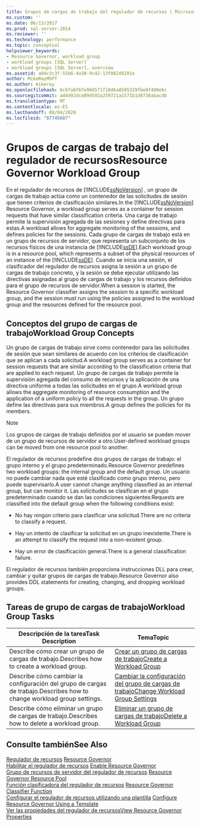 ```yaml
---
title: Grupos de cargas de trabajo del regulador de recursos | Microsoft Docs
ms.custom: ''
ms.date: 06/13/2017
ms.prod: sql-server-2014
ms.reviewer: ''
ms.technology: performance
ms.topic: conceptual
helpviewer_keywords:
- Resource Governor, workload group
- workload groups [SQL Server]
- workload groups [SQL Server], overview
ms.assetid: a84c3c3f-55b6-4a30-9c42-13f082d9281e
author: MikeRayMSFT
ms.author: mikeray
ms.openlocfilehash: 6c6fa8f6fe960571f10d6a8505329fbe8f400e6c
ms.sourcegitcommit: ad4d92dce894592a259721a1571b1d8736abacdb
ms.translationtype: MT
ms.contentlocale: es-ES
ms.lasthandoff: 08/04/2020
ms.locfileid: "87745687"
---
```

# <a name="resource-governor-workload-group"></a><span data-ttu-id="579b6-102">Grupos de cargas de trabajo del regulador de recursos</span><span class="sxs-lookup"><span data-stu-id="579b6-102">Resource Governor Workload Group</span></span>
  <span data-ttu-id="579b6-103">En el regulador de recursos de [!INCLUDE[ssNoVersion](../../includes/ssnoversion-md.md)] , un grupo de cargas de trabajo actúa como un contenedor de las solicitudes de sesión que tienen criterios de clasificación similares.</span><span class="sxs-lookup"><span data-stu-id="579b6-103">In the [!INCLUDE[ssNoVersion](../../includes/ssnoversion-md.md)] Resource Governor, a workload group serves as a container for session requests that have similar classification criteria.</span></span> <span data-ttu-id="579b6-104">Una carga de trabajo permite la supervisión agregada de las sesiones y define directivas para estas.</span><span class="sxs-lookup"><span data-stu-id="579b6-104">A workload allows for aggregate monitoring of the sessions, and defines policies for the sessions.</span></span> <span data-ttu-id="579b6-105">Cada grupo de cargas de trabajo está en un grupo de recursos de servidor, que representa un subconjunto de los recursos físicos de una instancia de [!INCLUDE[ssDE](../../includes/ssde-md.md)].</span><span class="sxs-lookup"><span data-stu-id="579b6-105">Each workload group is in a resource pool, which represents a subset of the physical resources of an instance of the [!INCLUDE[ssDE](../../includes/ssde-md.md)].</span></span> <span data-ttu-id="579b6-106">Cuando se inicia una sesión, el clasificador del regulador de recursos asigna la sesión a un grupo de cargas de trabajo concreto, y la sesión se debe ejecutar utilizando las directivas asignadas al grupo de cargas de trabajo y los recursos definidos para el grupo de recursos de servidor.</span><span class="sxs-lookup"><span data-stu-id="579b6-106">When a session is started, the Resource Governor classifier assigns the session to a specific workload group, and the session must run using the policies assigned to the workload group and the resources defined for the resource pool.</span></span>  
  
## <a name="workload-group-concepts"></a><span data-ttu-id="579b6-107">Conceptos del grupo de cargas de trabajo</span><span class="sxs-lookup"><span data-stu-id="579b6-107">Workload Group Concepts</span></span>  
 <span data-ttu-id="579b6-108">Un grupo de cargas de trabajo sirve como contenedor para las solicitudes de sesión que sean similares de acuerdo con los criterios de clasificación que se aplican a cada solicitud.</span><span class="sxs-lookup"><span data-stu-id="579b6-108">A workload group serves as a container for session requests that are similar according to the classification criteria that are applied to each request.</span></span> <span data-ttu-id="579b6-109">Un grupo de cargas de trabajo permite la supervisión agregada del consumo de recursos y la aplicación de una directiva uniforme a todas las solicitudes en el grupo.</span><span class="sxs-lookup"><span data-stu-id="579b6-109">A workload group allows the aggregate monitoring of resource consumption and the application of a uniform policy to all the requests in the group.</span></span> <span data-ttu-id="579b6-110">Un grupo define las directivas para sus miembros.</span><span class="sxs-lookup"><span data-stu-id="579b6-110">A group defines the policies for its members.</span></span>  
  
> [!NOTE]  
>  <span data-ttu-id="579b6-111">Los grupos de cargas de trabajo definidos por el usuario se pueden mover de un grupo de recursos de servidor a otro.</span><span class="sxs-lookup"><span data-stu-id="579b6-111">User-defined workload groups can be moved from one resource pool to another.</span></span>  
  
 <span data-ttu-id="579b6-112">El regulador de recursos predefine dos grupos de cargas de trabajo: el grupo interno y el grupo predeterminado.</span><span class="sxs-lookup"><span data-stu-id="579b6-112">Resource Governor predefines two workload groups: the internal group and the default group.</span></span> <span data-ttu-id="579b6-113">Un usuario no puede cambiar nada que esté clasificado como grupo interno, pero puede supervisarlo.</span><span class="sxs-lookup"><span data-stu-id="579b6-113">A user cannot change anything classified as an internal group, but can monitor it.</span></span> <span data-ttu-id="579b6-114">Las solicitudes se clasifican en el grupo predeterminado cuando se dan las condiciones siguientes:</span><span class="sxs-lookup"><span data-stu-id="579b6-114">Requests are classified into the default group when the following conditions exist:</span></span>  
  
-   <span data-ttu-id="579b6-115">No hay ningún criterio para clasificar una solicitud.</span><span class="sxs-lookup"><span data-stu-id="579b6-115">There are no criteria to classify a request.</span></span>  
  
-   <span data-ttu-id="579b6-116">Hay un intento de clasificar la solicitud en un grupo inexistente.</span><span class="sxs-lookup"><span data-stu-id="579b6-116">There is an attempt to classify the request into a non-existent group.</span></span>  
  
-   <span data-ttu-id="579b6-117">Hay un error de clasificación general.</span><span class="sxs-lookup"><span data-stu-id="579b6-117">There is a general classification failure.</span></span>  
  
 <span data-ttu-id="579b6-118">El regulador de recursos también proporciona instrucciones DLL para crear, cambiar y quitar grupos de cargas de trabajo.</span><span class="sxs-lookup"><span data-stu-id="579b6-118">Resource Governor also provides DDL statements for creating, changing, and dropping workload groups.</span></span>  
  
## <a name="workload-group-tasks"></a><span data-ttu-id="579b6-119">Tareas de grupo de cargas de trabajo</span><span class="sxs-lookup"><span data-stu-id="579b6-119">Workload Group Tasks</span></span>  
  
|<span data-ttu-id="579b6-120">Descripción de la tarea</span><span class="sxs-lookup"><span data-stu-id="579b6-120">Task Description</span></span>|<span data-ttu-id="579b6-121">Tema</span><span class="sxs-lookup"><span data-stu-id="579b6-121">Topic</span></span>|  
|----------------------|-----------|  
|<span data-ttu-id="579b6-122">Describe cómo crear un grupo de cargas de trabajo.</span><span class="sxs-lookup"><span data-stu-id="579b6-122">Describes how to create a workload group.</span></span>|[<span data-ttu-id="579b6-123">Crear un grupo de cargas de trabajo</span><span class="sxs-lookup"><span data-stu-id="579b6-123">Create a Workload Group</span></span>](create-a-workload-group.md)|  
|<span data-ttu-id="579b6-124">Describe cómo cambiar la configuración del grupo de cargas de trabajo.</span><span class="sxs-lookup"><span data-stu-id="579b6-124">Describes how to change workload group settings.</span></span>|[<span data-ttu-id="579b6-125">Cambiar la configuración del grupo de cargas de trabajo</span><span class="sxs-lookup"><span data-stu-id="579b6-125">Change Workload Group Settings</span></span>](change-workload-group-settings.md)|  
|<span data-ttu-id="579b6-126">Describe cómo eliminar un grupo de cargas de trabajo.</span><span class="sxs-lookup"><span data-stu-id="579b6-126">Describes how to delete a workload group.</span></span>|[<span data-ttu-id="579b6-127">Eliminar un grupo de cargas de trabajo</span><span class="sxs-lookup"><span data-stu-id="579b6-127">Delete a Workload Group</span></span>](delete-a-workload-group.md)|  
  
## <a name="see-also"></a><span data-ttu-id="579b6-128">Consulte también</span><span class="sxs-lookup"><span data-stu-id="579b6-128">See Also</span></span>  
 <span data-ttu-id="579b6-129">[Regulador de recursos](resource-governor.md) </span><span class="sxs-lookup"><span data-stu-id="579b6-129">[Resource Governor](resource-governor.md) </span></span>  
 <span data-ttu-id="579b6-130">[Habilitar el regulador de recursos](enable-resource-governor.md) </span><span class="sxs-lookup"><span data-stu-id="579b6-130">[Enable Resource Governor](enable-resource-governor.md) </span></span>  
 <span data-ttu-id="579b6-131">[Grupo de recursos de servidor del regulador de recursos](resource-governor-resource-pool.md) </span><span class="sxs-lookup"><span data-stu-id="579b6-131">[Resource Governor Resource Pool](resource-governor-resource-pool.md) </span></span>  
 <span data-ttu-id="579b6-132">[Función clasificadora del regulador de recursos](resource-governor-classifier-function.md) </span><span class="sxs-lookup"><span data-stu-id="579b6-132">[Resource Governor Classifier Function](resource-governor-classifier-function.md) </span></span>  
 <span data-ttu-id="579b6-133">[Configurar el regulador de recursos utilizando una plantilla](configure-resource-governor-using-a-template.md) </span><span class="sxs-lookup"><span data-stu-id="579b6-133">[Configure Resource Governor Using a Template](configure-resource-governor-using-a-template.md) </span></span>  
 [<span data-ttu-id="579b6-134">Ver las propiedades del regulador de recursos</span><span class="sxs-lookup"><span data-stu-id="579b6-134">View Resource Governor Properties</span></span>](view-resource-governor-properties.md)  
  
  

